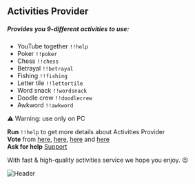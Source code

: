 ## Activities Provider
##### Provides you 9-different activities to use:

- YouTube together
`!!help`
- Poker
`!!poker`
- Chess
`!!chess`
- Betrayal
`!!betrayal`
- Fishing
`!!fishing`
- Letter tile
`!!lettertile`
- Word snack
`!!wordsnack`
- Doodle crew
`!!doodlecrew`
- Awkword
`!!awkword`

⚠ Warning: use only on PC

**Run** `!!help` to get more details about Activities Provider<br>
**Vote** from [here](https://top.gg/bot/902077766588071936), [here](https://discord.boats/bot/902077766588071936), [here](https://discordbotlist.com/bots/activities-provider) and [here](https://discordextremelist.xyz/en-US/bots/902077766588071936)<br>
**Ask for help** [Support](https://discord.gg/AgZvtUhCyj)

With fast & high-quality activities service 
we hope you enjoy. 😉

![Header](https://media.discordapp.net/attachments/898538530857431050/902303046464327712/Roles.png?width=526&height=158)
